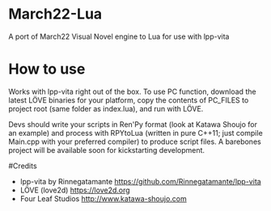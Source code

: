 # March22-Lua
A port of March22 Visual Novel engine to Lua for use with lpp-vita

# How to use
Works with lpp-vita right out of the box. To use PC function, download the latest LÖVE binaries for your platform, copy the contents of PC_FILES to project root (same folder as index.lua), and run with LÖVE.

Devs should write your scripts in Ren'Py format (look at Katawa Shoujo for an example) and process with RPYtoLua (written in pure C++11; just compile Main.cpp with your preferred compiler) to produce script files. A barebones project will be available soon for kickstarting development.

#Credits
- lpp-vita by Rinnegatamante https://github.com/Rinnegatamante/lpp-vita
- LÖVE (love2d) https://love2d.org
- Four Leaf Studios http://www.katawa-shoujo.com
